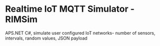 # Realtime IoT MQTT Simulator - RIMSim
APS.NET C#, simulate user configured IoT networks- number of sensors, intervals, random values, JSON payload
